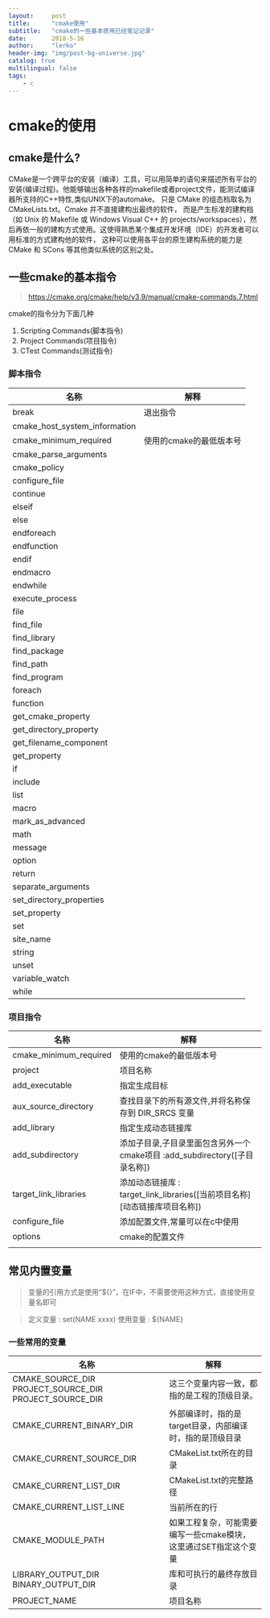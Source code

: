 ```yaml
---
layout:     post
title:      "cmake使用"
subtitle:   "cmake的一些基本使用已经笔记记录"
date:       2018-5-16
author:     "lerko"
header-img: "img/post-bg-universe.jpg"
catalog: true
multilingual: false
tags:
    - c
---
```



# cmake的使用

## cmake是什么?

CMake是一个跨平台的安装（编译）工具，可以用简单的语句来描述所有平台的安装(编译过程)。他能够输出各种各样的makefile或者project文件，能测试编译器所支持的C++特性,类似UNIX下的automake。
只是 CMake 的组态档取名为 CMakeLists.txt。Cmake 并不直接建构出最终的软件，
而是产生标准的建构档（如 Unix 的 Makefile 或 Windows Visual C++ 的 projects/workspaces），然后再依一般的建构方式使用。这使得熟悉某个集成开发环境（IDE）的开发者可以用标准的方式建构他的软件，
这种可以使用各平台的原生建构系统的能力是 CMake 和 SCons 等其他类似系统的区别之处。

## 一些cmake的基本指令

> https://cmake.org/cmake/help/v3.9/manual/cmake-commands.7.html

cmake的指令分为下面几种
1. Scripting Commands(脚本指令)
2. Project Commands(项目指令)
3. CTest Commands(测试指令)


### 脚本指令

| 名称 | 解释 |
| ------------- | ------------- |
|break|  退出指令 |
|cmake_host_system_information|   |
|cmake_minimum_required|  使用的cmake的最低版本号 |
|cmake_parse_arguments|   |
|cmake_policy|   |
|configure_file|   |
|continue|   |
|elseif|   |
|else|   |
|endforeach|   |
|endfunction|   |
|endif|   |
|endmacro|   |
|endwhile|   |
|execute_process|   |
|file|   |
|find_file|   |
|find_library|   |
|find_package|   |
|find_path|   |
|find_program|   |
|foreach|   |
|function|   |
|get_cmake_property|   |
|get_directory_property|   |
|get_filename_component|   |
|get_property|   |
|if|   |
|include|   |
|list|   |
|macro|   |
|mark_as_advanced|   |
|math|   |
|message|   |
|option|   |
|return|   |
|separate_arguments|   |
|set_directory_properties|   |
|set_property|   |
|set|   |
|site_name|   |
|string|   |
|unset|   |
|variable_watch|   |
|while|   |


### 项目指令

| 名称 | 解释 |
| ------------- | ------------- |
| cmake_minimum_required | 使用的cmake的最低版本号 |
| project | 项目名称 |
| add_executable | 指定生成目标 |
| aux_source_directory | 查找目录下的所有源文件,并将名称保存到 DIR_SRCS 变量 |
| add_library | 指定生成动态链接库 |
| add_subdirectory | 添加子目录,子目录里面包含另外一个cmake项目 :add_subdirectory([子目录名称]) |
| target_link_libraries | 添加动态链接库 : target_link_libraries(\[当前项目名称\] \[动态链接库项目名称\]) |
|configure_file|添加配置文件,常量可以在c中使用|
|options|cmake的配置文件|
|||


## 常见内置变量

> 变量的引用方式是使用“${}”，在IF中，不需要使用这种方式，直接使用变量名即可

> 定义变量 : set(NAME xxxx)
> 使用变量 : ${NAME}

### 一些常用的变量

| 名称 | 解释 |
| ------------- | ------------- |
| CMAKE_SOURCE_DIR PROJECT_SOURCE_DIR PROJECT_SOURCE_DIR | 这三个变量内容一致，都指的是工程的顶级目录。 |
| CMAKE_CURRENT_BINARY_DIR | 外部编译时，指的是target目录，内部编译时，指的是顶级目录 |
|CMAKE_CURRENT_SOURCE_DIR|CMakeList.txt所在的目录|
|CMAKE_CURRENT_LIST_DIR|CMakeList.txt的完整路径|
|CMAKE_CURRENT_LIST_LINE|当前所在的行|
|CMAKE_MODULE_PATH|如果工程复杂，可能需要编写一些cmake模块，这里通过SET指定这个变量|
|LIBRARY_OUTPUT_DIR BINARY_OUTPUT_DIR|库和可执行的最终存放目录 |
| PROJECT_NAME | 项目名称 |

